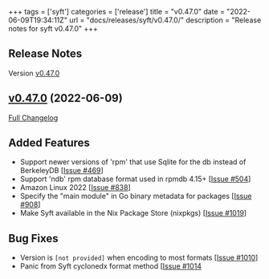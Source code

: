 +++
tags = ['syft']
categories = ['release']
title = "v0.47.0"
date = "2022-06-09T19:34:11Z"
url = "docs/releases/syft/v0.47.0/"
description = "Release notes for syft v0.47.0"
+++

## Release Notes

Version [v0.47.0](https://github.com/anchore/syft/releases/tag/v0.47.0)

## [v0.47.0](https://github.com/anchore/syft/tree/v0.47.0) (2022-06-09)

[Full Changelog](https://github.com/anchore/syft/compare/v0.46.3...v0.47.0)

## Added Features

- Support newer versions of 'rpm' that use Sqlite for the db instead of BerkeleyDB [[Issue #469](https://github.com/anchore/syft/issues/469)]
- Support 'ndb' rpm database format used in rpmdb 4.15+ [[Issue #504](https://github.com/anchore/syft/issues/504)]
- Amazon Linux 2022 [[Issue #838](https://github.com/anchore/syft/issues/838)]
- Specify the "main module" in Go binary metadata for packages [[Issue #908](https://github.com/anchore/syft/issues/908)]
- Make Syft available in the Nix Package Store (nixpkgs) [[Issue #1019](https://github.com/anchore/syft/issues/1019)]

## Bug Fixes
- Version is `[not provided]` when encoding to most formats [[Issue #1010](https://github.com/anchore/syft/issues/1010)]
- Panic from Syft cyclonedx format method [[Issue #1014](https://github.com/anchore/syft/issues/1014)
